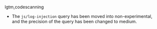 lgtm,codescanning
* The `js/log-injection` query has been moved into non-experimental, and the precision of the query has been changed to medium.
